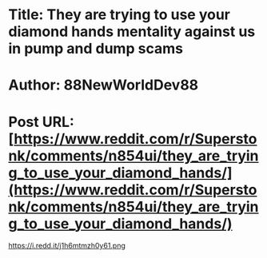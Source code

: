 # Title: They are trying to use your diamond hands mentality against us in pump and dump scams
# Author: 88NewWorldDev88
# Post URL: [https://www.reddit.com/r/Superstonk/comments/n854ui/they_are_trying_to_use_your_diamond_hands/](https://www.reddit.com/r/Superstonk/comments/n854ui/they_are_trying_to_use_your_diamond_hands/)


https://i.redd.it/j1h6mtmzh0y61.png